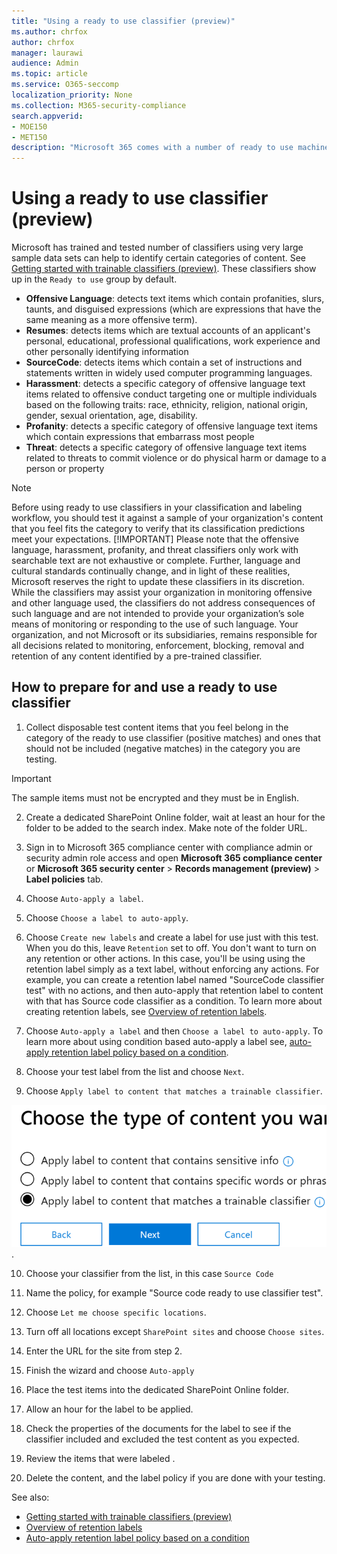 ```yaml
---
title: "Using a ready to use classifier (preview)"
ms.author: chrfox
author: chrfox
manager: laurawi
audience: Admin
ms.topic: article
ms.service: O365-seccomp
localization_priority: None
ms.collection: M365-security-compliance
search.appverid: 
- MOE150
- MET150
description: "Microsoft 365 comes with a number of ready to use machine learning classifiers you can use to identify and label content across your organization. This topic shows you how to prepare for using these ready to use classifiers."
---
```


# Using a ready to use classifier (preview)

Microsoft has trained and tested number of classifiers using very large sample data sets can help to identify certain categories of content. See [Getting started with trainable classifiers (preview)](classifier-getting-started-with.md). These classifiers show up in the `Ready to use` group by default.

- **Offensive Language**: detects text items which contain profanities, slurs, taunts, and disguised expressions (which are expressions that have the same meaning as a more offensive term).
- **Resumes**: detects items which are textual accounts of an applicant's personal, educational, professional qualifications, work experience and other personally identifying information
- **SourceCode**: detects items which contain a set of instructions and statements written in widely used computer programming languages.
- **Harassment**: detects a specific category of offensive language text items related to offensive conduct targeting one or multiple individuals based on the following traits: race, ethnicity, religion, national origin, gender, sexual orientation, age, disability.
- **Profanity**: detects a specific category of offensive language text items which contain expressions that embarrass most people
- **Threat**: detects a specific category of offensive language text items related to threats to commit violence or do physical harm or damage to a person or property

> [!NOTE]
> Before using ready to use classifiers in your classification and labeling workflow, you should test it against a sample of your organization's content that you feel fits the category to verify that its classification predictions meet your expectations.
> [!IMPORTANT]
> Please note that the offensive language, harassment, profanity, and threat classifiers only work with searchable text are not exhaustive or complete.  Further, language and cultural standards continually change, and in light of these realities, Microsoft reserves the right to update these classifiers in its discretion. While the classifiers may assist your organization in monitoring offensive and other language used, the classifiers do not address consequences of such language and are not intended to provide your organization’s sole means of monitoring or responding to the use of such language. Your organization, and not Microsoft or its subsidiaries, remains responsible for all decisions related to monitoring, enforcement, blocking, removal and retention of any content identified by a pre-trained classifier.

## How to prepare for and use a ready to use classifier

1. Collect disposable test content items that you feel belong in the category of the ready to use classifier (positive matches) and ones that should not be included (negative matches) in the category you are testing.

> [!IMPORTANT]
> The sample items must not be encrypted and they must be in English.

2. Create a dedicated SharePoint Online folder, wait at least an hour for the folder to be added to the search index. Make note of the folder URL.

3. Sign in to Microsoft 365 compliance center with compliance admin or security admin role access and open **Microsoft 365 compliance center** or **Microsoft 365 security center** > **Records management (preview)** > **Label policies** tab.

4. Choose `Auto-apply a label`.

5. Choose `Choose a label to auto-apply`.

6. Choose `Create new labels` and create a label for use just with this test. When you do this, leave `Retention` set to off. You don't want to turn on any retention or other actions. In this case, you'll be using using the retention label simply as a text label, without enforcing any actions. For example, you can create a retention label named "SourceCode classifier test" with no actions, and then auto-apply that retention label to content with that has Source code classifier as a condition. To learn more about creating retention labels, see [Overview of retention labels](\labels.md).
  
7. Choose `Auto-apply a label` and then `Choose a label to auto-apply`. To learn more about using condition based auto-apply a label see, [auto-apply retention label policy based on a condition](../labels#applying-a-retention-label-automatically-based-on-conditions).

8. Choose your test label from the list and choose `Next`.

9. Choose `Apply label to content that matches a trainable classifier`.

![selecting classifier as a condition](media\classifier-pre-trained-apply-label-match-trainable-classifier.png).

10. Choose your classifier from the list, in this case `Source Code`

11. Name the policy, for example "Source code ready to use classifier test".

12. Choose `Let me choose specific locations`.

13. Turn off all locations except `SharePoint sites` and choose `Choose sites`.

14. Enter the URL for the site from step 2.

15. Finish the wizard and choose `Auto-apply`

16. Place the test items into the dedicated SharePoint Online folder.

17. Allow an hour for the label to be applied.

18. Check the properties of the documents for the label to see if the classifier included and excluded the test content as you expected.

19. Review the items that were labeled .

20. Delete the content, and the label policy if you are done with your testing.

See also:

- [Getting started with trainable classifiers (preview)](classifier-getting-started-with.md)
- [Overview of retention labels](\labels.md)
- [Auto-apply retention label policy based on a condition](../labels#applying-a-retention-label-automatically-based-on-conditions)